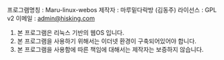 프로그램명칭 : Maru-linux-webos
제작자 : 마루밑다락방 (김동주)
라이선스 : GPL v2
이메일 : admin@hisking.com

1. 본 프로그램은 리눅스 기반의 웹OS 입니다.
2. 본 프로그램을 사용하기 위해서는 이더넷 환경이 구축되어있어야 합니다.
3. 본 프로그램을 사용함에 따른 책임에 대해서는 제작자는 보증하지 않습니다.

